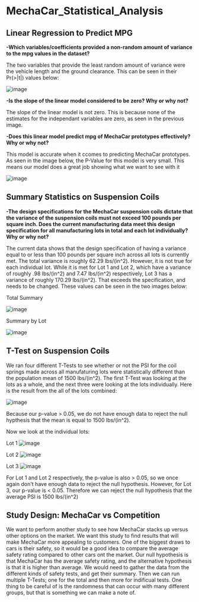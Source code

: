 # MechaCar_Statistical_Analysis

## Linear Regression to Predict MPG

**-Which variables/coefficients provided a non-random amount of variance to the mpg values in the dataset?**

The two variables that provide the least random amount of variance were the vehicle length and the ground clearance. This can be seen in their Pr(>|t|) values below:

![image](https://user-images.githubusercontent.com/98666269/169667771-6cf0b8f1-a365-437d-ba00-703e8155ec15.png)


**-Is the slope of the linear model considered to be zero? Why or why not?**

The slope of the linear model is not zero. This is because none of the estimates for the independant variables are zero, as seen in the previous image.

**-Does this linear model predict mpg of MechaCar prototypes effectively? Why or why not?**

This model is accurate when it ccomes to predicting MechaCar prototypes. As seen in the image below, the P-Value for this model is very small. This means our model does a great job showing what we want to see with it

![image](https://user-images.githubusercontent.com/98666269/169667873-d582529e-60f4-4e56-9cc4-7324d7d7a553.png)


## Summary Statistics on Suspension Coils

**-The design specifications for the MechaCar suspension coils dictate that the variance of the suspension coils must not exceed 100 pounds per square inch. Does the current manufacturing data meet this design specification for all manufacturing lots in total and each lot individually? Why or why not?**

The current data shows that the design specification of having a variance equal to or less than 100 pounds per square inch across all lots is currently met. The total variance is roughly 62.29 lbs/(in^2). However, it is not true for each individual lot. While it is met for Lot 1 and Lot 2, which have a variance of roughly .98 lbs/(in^2)  and 7.47 lbs/(in^2) respectively, Lot 3 has a variance of roughly 170.29 lbs/(in^2). That exceeds the specification, and needs to be changed. These values can be seen in the two images below:

Total Summary

![image](https://user-images.githubusercontent.com/98666269/169667908-9cb148f1-4ea9-449a-baae-10232635d947.png)

Summary by Lot

![image](https://user-images.githubusercontent.com/98666269/169668160-d7247f25-4d6e-442a-836a-1bd77ad63c60.png)

## T-Test on Suspension Coils

We ran four different T-Tests to see whether or not the PSI for the coil springs made across all manufaturing lots were statistically different than the population mean of 1500 lbs/(in^2). The first T-Test was looking at the lots as a whole, and the next three were looking at the lots individually. Here is the result from the all of the lots combined:

![image](https://user-images.githubusercontent.com/98666269/169674795-9c275a27-fabd-42d1-994d-520e2f26a768.png)

Because our p-value > 0.05, we do not have enough data to reject the null hypthesis that the mean is equal to 1500 lbs/(in^2).

Now we look at the individual lots:

Lot 1
![image](https://user-images.githubusercontent.com/98666269/169674826-226f849d-0fdf-4ec9-bea6-da55739aeb72.png)

Lot 2
![image](https://user-images.githubusercontent.com/98666269/169674835-47b9bde6-885f-4965-9043-4c63ba21f14d.png)

Lot 3
![image](https://user-images.githubusercontent.com/98666269/169674850-22654329-f827-40dc-98a5-0e951b2fc284.png)

For Lot 1 and Lot 2 respectively, the p-value is also > 0.05, so we once again don't have enough data to reject the null hypothesis. However, for Lot 3, our p-value is < 0.05. Therefore we can reject the null hypothesis that the average PSI is 1500 lbs/(in^2)

## Study Design: MechaCar vs Competition

We want to perform another study to see how MechaCar stacks up versus other options on the market. We want this study to find results that will make MechaCar more appealing to customers. One of the biggest draws to cars is their safety, so it would be a good idea to compare the average safety rating compared to other cars ont the market. Our null hypothesis is that MechaCar has the average safety rating, and the alternative hypothesis is that it is higher than average. We would need to gather the data from the different kinds of safety tests, and get their summary. Then we can run multiple T-Tests; one for the total and then more for indificual tests. One thing to be careful of is the randomness that can occur with many different groups, but that is something we can make a note of.
